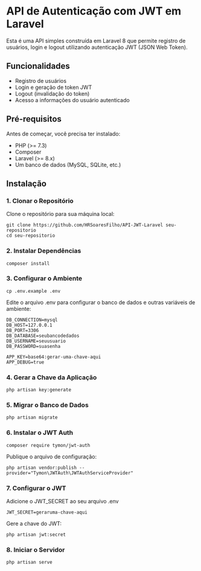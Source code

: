 # API de Autenticação com JWT em Laravel

Esta é uma API simples construída em Laravel 8 que permite registro de usuários, login e logout utilizando autenticação JWT (JSON Web Token).

## Funcionalidades

- Registro de usuários
- Login e geração de token JWT
- Logout (invalidação do token)
- Acesso a informações do usuário autenticado

## Pré-requisitos

Antes de começar, você precisa ter instalado:

- PHP (>= 7.3)
- Composer
- Laravel (>= 8.x)
- Um banco de dados (MySQL, SQLite, etc.)

## Instalação

### 1. Clonar o Repositório

Clone o repositório para sua máquina local:

```
git clone https://github.com/HRSoaresFilho/API-JWT-Laravel seu-repositorio
cd seu-repositorio
```

### 2. Instalar Dependências

```
composer install
```

### 3. Configurar o Ambiente

```
cp .env.example .env
```

Edite o arquivo .env para configurar o banco de dados e outras variáveis de ambiente:

```
DB_CONNECTION=mysql
DB_HOST=127.0.0.1
DB_PORT=3306
DB_DATABASE=seubancodedados
DB_USERNAME=seuusuario
DB_PASSWORD=suasenha

APP_KEY=base64:gerar-uma-chave-aqui
APP_DEBUG=true
```

### 4. Gerar a Chave da Aplicação

```
php artisan key:generate
```

### 5. Migrar o Banco de Dados

```
php artisan migrate
```

### 6. Instalar o JWT Auth

```
composer require tymon/jwt-auth
```

Publique o arquivo de configuração:

```
php artisan vendor:publish --provider="Tymon\JWTAuth\JWTAuthServiceProvider"
```

### 7. Configurar o JWT

Adicione o JWT_SECRET ao seu arquivo .env

```
JWT_SECRET=geraruma-chave-aqui
```

Gere a chave do JWT:

```
php artisan jwt:secret
```

### 8. Iniciar o Servidor

```
php artisan serve
```
